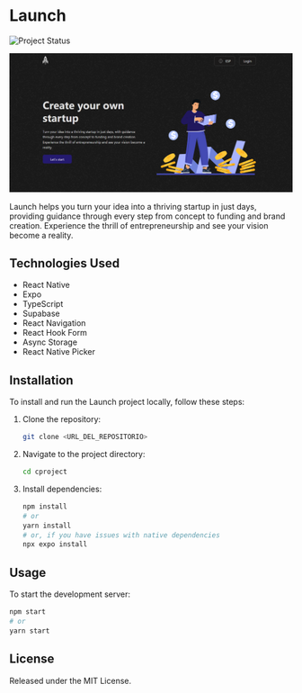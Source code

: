 # Launch

![Project Status](https://img.shields.io/badge/Project%20Status-Development-yellow)

![Interfaz principal de la app Launch mostrando la pantalla de inicio](assets/screenshot.png)

Launch helps you turn your idea into a thriving startup in just days, providing guidance through every step from concept to funding and brand creation. Experience the thrill of entrepreneurship and see your vision become a reality.

## Technologies Used

*   React Native
*   Expo
*   TypeScript
*   Supabase
*   React Navigation
*   React Hook Form
*   Async Storage
*   React Native Picker

## Installation

To install and run the Launch project locally, follow these steps:

1.  Clone the repository:

    ```bash
    git clone <URL_DEL_REPOSITORIO>
    ```

2.  Navigate to the project directory:

    ```bash
    cd cproject
    ```

3.  Install dependencies:

    ```bash
    npm install
    # or
    yarn install
    # or, if you have issues with native dependencies
    npx expo install
    ```

## Usage

To start the development server:

```bash
npm start
# or
yarn start
```

## License

Released under the MIT License.
